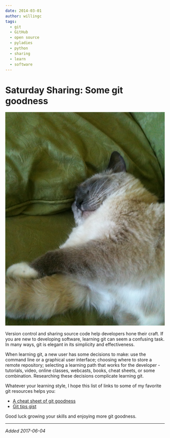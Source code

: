 ```yaml
---
date: 2014-03-01
author: willingc
tags:
  - git
  - GitHub
  - open source
  - pyladies
  - python
  - sharing
  - learn
  - software
---
```


# Saturday Sharing: Some git goodness

![Cat enjoying git goodness](../../assets/images/2014/03/2013-08-17-14.12.49.jpg)

Version control and sharing source code help developers hone their craft. If you
are new to developing software, learning git can seem a confusing task. In many
ways, git is elegant in its simplicity and effectiveness.
<!-- more -->
When learning git, a new user has some decisions to make: use the command line
or a graphical user interface; choosing where to store a remote repository;
selecting a learning path that works for the developer - tutorials, video,
online classes, webcasts, books, cheat sheets, or some combination. Researching
these decisions complicate learning git.

Whatever your learning style, I hope this list of links to some of my favorite
git resources helps you:

- [A cheat sheet of git
  goodness](https://www.dropbox.com/s/oe2sdbjhpqogbpb/Some%20Git%20Goodness.pdf?dl=0)
- [Git tips gist](https://gist.github.com/willingc/86cc896def0d20752e86)

Good luck growing your skills and enjoying more git goodness.

---

_Added 2017-06-04_

<script async class="speakerdeck-embed" data-id="f7061a0aaca14ef28210a4e467856458" data-ratio="1.33333333333333" src="//speakerdeck.com/assets/embed.js"></script>
